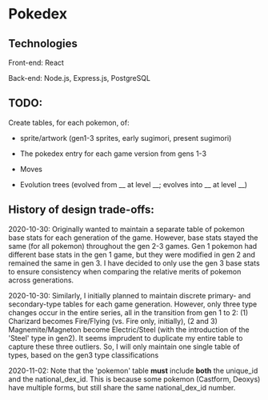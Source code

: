 # Pokedex

## Technologies

Front-end: React

Back-end: Node.js, Express.js, PostgreSQL


## TODO:

Create tables, for each pokemon, of:

- sprite/artwork (gen1-3 sprites, early sugimori, present sugimori)

- The pokedex entry for each game version from gens 1-3

- Moves

- Evolution trees (evolved from __ at level __; evolves into __ at level __)


## History of design trade-offs:

2020-10-30: Originally wanted to maintain a separate table of pokemon base stats for each generation of the game. However, base stats stayed the same (for all pokemon) throughout the gen 2-3 games. Gen 1 pokemon had different base stats in the gen 1 game, but they were modified in gen 2 and remained the same in gen 3. I have decided to only use the gen 3 base stats to ensure consistency when comparing the relative merits of pokemon across generations.

2020-10-30: Similarly, I initially planned to maintain discrete primary- and secondary-type tables for each game generation. However, only three type changes occur in the entire series, all in the transition from gen 1 to 2: (1) Charizard becomes Fire/Flying (vs. Fire only, initially), (2 and 3) Magnemite/Magneton become Electric/Steel (with the introduction of the 'Steel' type in gen2). It seems imprudent to duplicate my entire table to capture these three outliers. So, I will only maintain one single table of types, based on the gen3 type classifications

2020-11-02: Note that the 'pokemon' table **must** include **both** the unique_id and the national_dex_id. This is because some pokemon (Castform, Deoxys) have multiple forms, but still share the same national_dex_id number.
